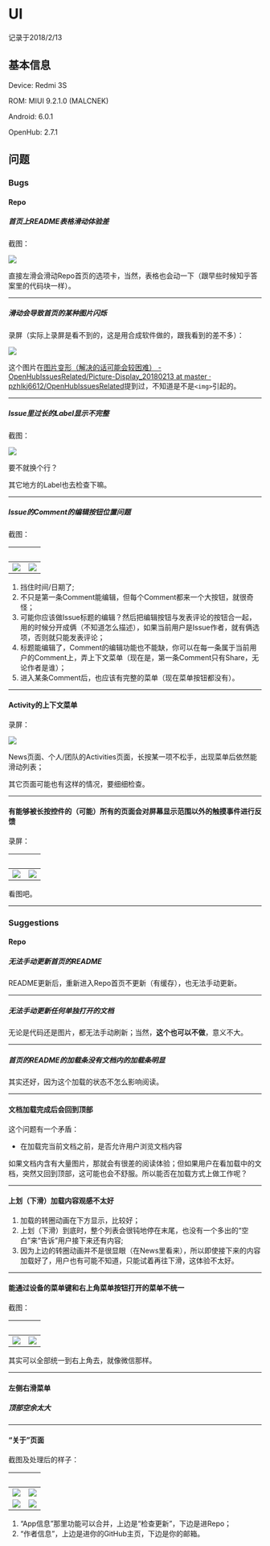 # UI

记录于2018/2/13

## 基本信息

Device: Redmi 3S

ROM: MIUI 9.2.1.0 (MALCNEK)

Android: 6.0.1

OpenHub: 2.7.1

## 问题

### Bugs

#### Repo

##### 首页上README表格滑动体验差

截图：

![](https://github.com/pzhlkj6612/OpenHubIssuesRelated/blob/master/UI-Bug-Suggestion_20180213/20180213174606_com.thirtydegreesray.openhub_SlideTable.png)

直接左滑会滑动Repo首页的选项卡，当然，表格也会动一下（跟早些时候知乎答案里的代码块一样）。

----

##### 滑动会导致首页的某种图片闪烁

录屏（实际上录屏是看不到的，这是用合成软件做的，跟我看到的差不多）：

![](https://github.com/pzhlkj6612/OpenHubIssuesRelated/blob/master/UI-Bug-Suggestion_20180213/20180213211800_com.thirtydegreesray.openhub_BrightnessShake.gif)

这个图片在[图片变形（解决的话可能会较困难） - OpenHubIssuesRelated/Picture-Display_20180213 at master · pzhlkj6612/OpenHubIssuesRelated](https://github.com/pzhlkj6612/OpenHubIssuesRelated/tree/master/Picture-Display_20180213#%E5%9B%BE%E7%89%87%E5%8F%98%E5%BD%A2%E8%A7%A3%E5%86%B3%E7%9A%84%E8%AF%9D%E5%8F%AF%E8%83%BD%E4%BC%9A%E8%BE%83%E5%9B%B0%E9%9A%BE)提到过，不知道是不是`<img>`引起的。

----

##### Issue里过长的Label显示不完整

截图：

![](https://github.com/pzhlkj6612/OpenHubIssuesRelated/blob/master/UI-Bug-Suggestion_20180213/20180204161229_com.thirtydegreesray.openhub_TooLongLabel.png)

要不就换个行？

其它地方的Label也去检查下嘛。

----

##### Issue的Comment的编辑按钮位置问题

截图：

&nbsp; | &nbsp;
------------ | -------------
![](https://github.com/pzhlkj6612/OpenHubIssuesRelated/blob/master/UI-Bug-Suggestion_20180213/20180212224601_com.thirtydegreesray.openhub_CommentOfIssue_1.png) | ![](https://github.com/pzhlkj6612/OpenHubIssuesRelated/blob/master/UI-Bug-Suggestion_20180213/20180213112710_com.thirtydegreesray.openhub_CommentOfIssue_2.png)

1. 挡住时间/日期了;
2. 不只是第一条Comment能编辑，但每个Comment都来一个大按钮，就很奇怪；
3. 可能你应该做Issue标题的编辑？然后把编辑按钮与发表评论的按钮合一起，用的时候分开成俩（不知道怎么描述），如果当前用户是Issue作者，就有俩选项，否则就只能发表评论；
4. 标题能编辑了，Comment的编辑功能也不能缺，你可以在每一条属于当前用户的Comment上，弄上下文菜单（现在是，第一条Comment只有Share，无论作者是谁）；
5. 进入某条Comment后，也应该有完整的菜单（现在菜单按钮都没有）。

----

#### Activity的上下文菜单

录屏：

![](https://github.com/pzhlkj6612/OpenHubIssuesRelated/blob/master/UI-Bug-Suggestion_20180213/20180213193100_com.thirtydegreesray.openhub_ContextMenu-ListSlide.gif)

News页面、个人/团队的Activities页面，长按某一项不松手，出现菜单后依然能滑动列表；

其它页面可能也有这样的情况，要细细检查。

----

#### 有能够被长按控件的（可能）所有的页面会对屏幕显示范围以外的触摸事件进行反馈

录屏：

&nbsp; | &nbsp;
------------ | -------------
![](https://github.com/pzhlkj6612/OpenHubIssuesRelated/blob/master/UI-Bug-Suggestion_20180213/20180213234400_com.thirtydegreesray.openhub_IncorrctReact_1.gif) | ![](https://github.com/pzhlkj6612/OpenHubIssuesRelated/blob/master/UI-Bug-Suggestion_20180213/20180213234401_com.thirtydegreesray.openhub_IncorrctReact_2.gif)

看图吧。

----

### Suggestions

#### Repo

##### 无法手动更新首页的README

README更新后，重新进入Repo首页不更新（有缓存），也无法手动更新。

----

##### 无法手动更新任何单独打开的文档

无论是代码还是图片，都无法手动刷新；当然，**这个也可以不做**，意义不大。

----

##### 首页的README的加载条没有文档内的加载条明显

其实还好，因为这个加载的状态不怎么影响阅读。

----

#### 文档加载完成后会回到顶部

这个问题有一个矛盾：

* 在加载完当前文档之前，是否允许用户浏览文档内容

如果文档内含有大量图片，那就会有很差的阅读体验；但如果用户在看加载中的文档，突然又回到顶部，这可能也会不舒服。所以能否在加载方式上做工作呢？

----

#### 上划（下滑）加载内容观感不太好

1. 加载的转圈动画在下方显示，比较好；
2. 上划（下滑）到底时，整个列表会很钝地停在末尾，也没有一个多出的“空白”来“告诉”用户接下来还有内容;
3. 因为上边的转圈动画并不是很显眼（在News里看来），所以即使接下来的内容加载好了，用户也有可能不知道，只能试着再往下滑，这体验不太好。

----

#### 能通过设备的菜单键和右上角菜单按钮打开的菜单不统一

截图：

&nbsp; | &nbsp;
------------ | -------------
![](https://github.com/pzhlkj6612/OpenHubIssuesRelated/blob/master/UI-Bug-Suggestion_20180213/20180214001502_com.thirtydegreesray.openhub_ContextMenuDisplay_1.png) | ![](https://github.com/pzhlkj6612/OpenHubIssuesRelated/blob/master/UI-Bug-Suggestion_20180213/20180214001502_com.thirtydegreesray.openhub_ContextMenuDisplay_2.png)

其实可以全部统一到右上角去，就像微信那样。

----

#### 左侧右滑菜单

##### 顶部空余太大



----

#### “关于”页面

截图及处理后的样子：

&nbsp; | &nbsp;
------------ | -------------
![](https://github.com/pzhlkj6612/OpenHubIssuesRelated/blob/master/UI-Bug-Suggestion_20180213/20180212225927_com.thirtydegreesray.openhub_About-App_1.png) | ![](https://github.com/pzhlkj6612/OpenHubIssuesRelated/blob/master/UI-Bug-Suggestion_20180213/20180212225927_com.thirtydegreesray.openhub_About-App_2.png)
![](https://github.com/pzhlkj6612/OpenHubIssuesRelated/blob/master/UI-Bug-Suggestion_20180213/20180212225927_com.thirtydegreesray.openhub_About-Author_1.png) | ![](https://github.com/pzhlkj6612/OpenHubIssuesRelated/blob/master/UI-Bug-Suggestion_20180213/20180212225927_com.thirtydegreesray.openhub_About-Author_2.png)

1. “App信息”那里功能可以合并，上边是“检查更新”，下边是进Repo；
2. “作者信息”，上边是进你的GitHub主页，下边是你的邮箱。

